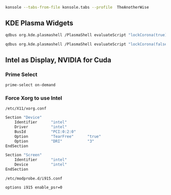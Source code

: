 ```bash
konsole --tabs-from-file konsole.tabs --profile  TheAnotherWise
```

## KDE Plasma Widgets

```bash
qdbus org.kde.plasmashell /PlasmaShell evaluateScript "lockCorona(true)"

qdbus org.kde.plasmashell /PlasmaShell evaluateScript "lockCorona(false)"
```

## Intel as Display, NVIDIA for Cuda

### Prime Select

```bash
prime-select on-demand
```

### Force Xorg to use Intel

`/etc/X11/xorg.conf`

```bash
Section "Device"
    Identifier      "intel"
    Driver          "intel"
    BusId           "PCI:0:2:0"
    Option          "TearFree"      "true"
    Option          "DRI"           "3"
EndSection

Section "Screen"
    Identifier      "intel"
    Device          "intel"
EndSection
```

`/etc/modprobe.d/i915.conf`

```bash
options i915 enable_psr=0
```
